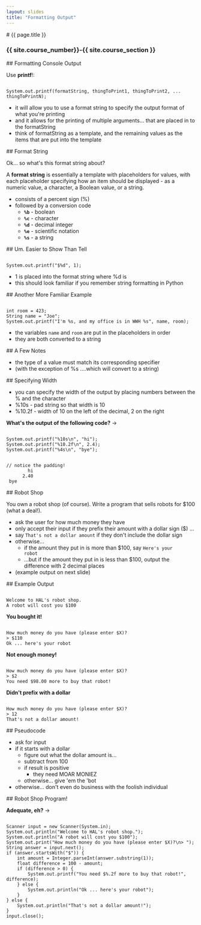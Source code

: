 ```yaml
---
layout: slides
title: "Formatting Output"
---
```

<section markdown="block" class="intro-slide">
# {{ page.title }}

### {{ site.course_number}}-{{ site.course_section }}

<p><small></small></p>
</section>
<section markdown="block">
## Formatting Console Output

Use __printf__!:

<pre><code data-trim contenteditable>
System.out.printf(formatString, thingToPrint1, thingToPrint2, ... thingToPrintN);
</code></pre>

* it will allow you to use a format string to specify the output format of what you're printing
* and it allows for the printing of multiple arguments... that are placed in to the formatString
* think of formatString as a template, and the remaining values as the items that are put into the template

</section>

<section markdown="block">
## Format String

Ok... so what's this format string about?

A __format string__ is essentially a template with placeholders for values, with each placeholder specifying how an item should be displayed - as a numeric value, a character, a Boolean value, or a string.

* consists of a percent sign (%) 
* followed by a conversion code
	* __<code>%b</code>__ - boolean
	* __<code>%c</code>__ - character
	* __<code>%d</code>__ - decimal integer
	* __<code>%e</code>__ - scientific notation
	* __<code>%s</code>__ - a string
</section>

<section markdown="block">
## Um. Easier to Show Than Tell

<pre><code data-trim contenteditable>
System.out.printf("$%d", 1);
</code></pre>

* 1 is placed into the format string where %d is
* this should look familiar if you remember string formatting in Python

</section>

<section markdown="block">
## Another More Familiar Example

<pre><code data-trim contenteditable>
int room = 423;
String name = "Joe";
System.out.printf("I'm %s, and my office is in WWH %s", name, room);
</code></pre>

* the variables <code>name</code> and <code>room</code> are put in the placeholders in order
* they are both converted to a string
</section>

<section markdown="block">
## A Few Notes

* the type of a value must match its corresponding specifier 
* (with the exception of %s ....which will convert to a string)
</section>

<section markdown="block">
## Specifying Width


* you can specify the width of the output by placing numbers between the % and the character
* %10s - pad string so that width is 10
* %10.2f - width of 10 on the left of the decimal, 2 on the right

__What's the output of the following code?__ &rarr;

<pre><code data-trim contenteditable>
System.out.printf("%10s\n", "hi");
System.out.printf("%10.2f\n", 2.4);
System.out.printf("%4s\n", "bye");
</code></pre>

<pre class="fragment"><code data-trim contenteditable>
// notice the padding!
        hi
      2.40
 bye
</code></pre>
</section>

<section markdown="block">
## Robot Shop

You own a robot shop (of course). Write a program that sells robots for $100 (what a deal!). 

* ask the user for how much money they have
* only accept their input if they prefix their amount with a dollar sign ($) ... 
* say <code>That's not a dollar amount</code> if they don't include the dollar sign
* otherwise...
	* if the amount they put in is more than $100, say <code>Here's your robot</code>
	* ...but if the amount they put in is less than $100, output the difference with 2 decimal places
* (example output on next slide)

</section>
<section markdown="block">
## Example Output


<pre><code data-trim contenteditable>
Welcome to HAL's robot shop.
A robot will cost you $100
</code></pre>

__You bought it!__

<pre><code data-trim contenteditable>
How much money do you have (please enter $X)?
> $110
Ok ... here's your robot
</code></pre>

__Not enough money!__

<pre><code data-trim contenteditable>
How much money do you have (please enter $X)?
> $2
You need $98.00 more to buy that robot!
</code></pre>

__Didn't prefix with a dollar__

<pre><code data-trim contenteditable>
How much money do you have (please enter $X)?
> 12
That's not a dollar amount!
</code></pre>
</section>


<section markdown="block">
## Pseudocode

* ask for input
* if it starts with a dollar
	* figure out what the dollar amount is...
	* subtract from 100
	* if result is positive
		* they need MOAR MONIEZ
	* otherwise... give 'em the 'bot
* otherwise... don't even do business with the foolish individual

</section>

<section markdown="block">
## Robot Shop Program!

__Adequate, eh?__ &rarr;

<pre><code data-trim contenteditable>
Scanner input = new Scanner(System.in);
System.out.println("Welcome to HAL's robot shop.");
System.out.println("A robot will cost you $100");
System.out.print("How much money do you have (please enter $X)?\n> ");
String answer = input.next();
if (answer.startsWith("$")) {
	int amount = Integer.parseInt(answer.substring(1));
	float difference = 100 - amount;
	if (difference > 0) {
		System.out.printf("You need $%.2f more to buy that robot!", difference);
	} else {
		System.out.println("Ok ... here's your robot");
	}
} else {
	System.out.println("That's not a dollar amount!");
}
input.close();
</code></pre>

</section>
